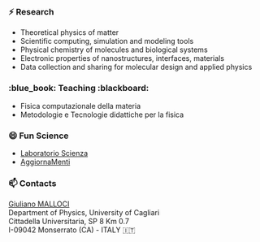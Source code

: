 ### ⚡ Research

- Theoretical physics of matter
- Scientific computing, simulation and modeling tools
- Physical chemistry of molecules and biological systems
- Electronic properties of nanostructures, interfaces, materials
- Data collection and sharing for molecular design and applied physics 

<!--
- PE3\_4 Electronic properties of materials, surfaces, interfaces, nanostructures
- PE4\_11 Physical chemistry of biological systems
- PE6\_12 Scientific computing, simulation and modelling tools
-->

### :blue\_book: Teaching :blackboard:

- Fisica computazionale della materia
- Metodologie e Tecnologie didattiche per la fisica

### 😄 Fun Science

- [Laboratorio Scienza](http://www.laboratorioscienza.it/)
- [AggiornaMenti](https://agenda.infn.it/event/19335/)

### 📫 Contacts

[Giuliano MALLOCI](https://www.unica.it/unica/page/it/giuliano_malloci)   
Department of Physics, University of Cagliari    
Cittadella Universitaria, SP 8 Km 0.7  
I-09042 Monserrato (CA) - ITALY :it:

<!--
**gmalloci/gmalloci** is a ✨ _special_ ✨ repository 
- [Foucault's Pendulum](http://nginx.dsf.unica.it/foucault/)
-->
